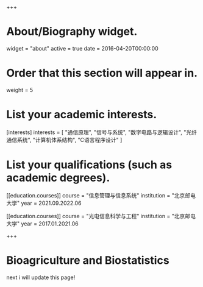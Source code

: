 +++
# About/Biography widget.
widget = "about"
active = true
date = 2016-04-20T00:00:00

# Order that this section will appear in.
weight = 5

# List your academic interests.
[interests]
  interests = [
    "通信原理",
    "信号与系统",
    "数字电路与逻辑设计",
    "光纤通信系统",
    "计算机体系结构",
    "C语言程序设计"
  ]

# List your qualifications (such as academic degrees).

[[education.courses]]
  course = "信息管理与信息系统"
  institution = "北京邮电大学"
  year = 2021.09.2022.06
 
[[education.courses]]
  course = "光电信息科学与工程"
  institution = "北京邮电大学"
  year = 2017.01.2021.06


 
+++

# Bioagriculture and Biostatistics

next i will update this page!
